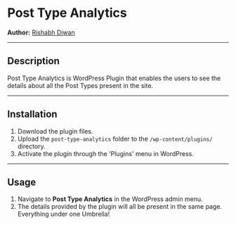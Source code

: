 # Post Type Analytics

**Author:** [Rishabh Diwan](https://rishabhdiwan.netlify.app)  

---

## Description

Post Type Analytics is WordPress Plugin that enables the users to see the details about all the Post Types present in the site.

---

## Installation

1. Download the plugin files.
2. Upload the `post-type-analytics` folder to the `/wp-content/plugins/` directory.
3. Activate the plugin through the 'Plugins' menu in WordPress.

---

## Usage

1. Navigate to **Post Type Analytics** in the WordPress admin menu.
2. The details provided by the plugin will all be present in the same page. Everything under one Umbrella!